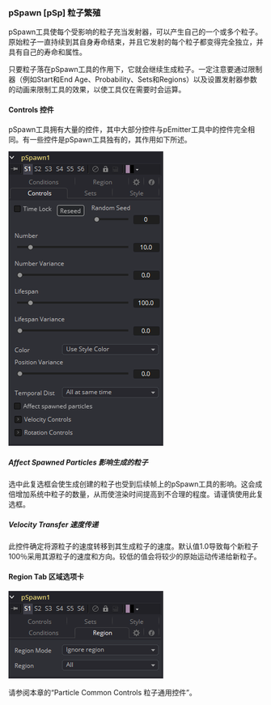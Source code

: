 ### pSpawn [pSp] 粒子繁殖

pSpawn工具使每个受影响的粒子充当发射器，可以产生自己的一个或多个粒子。原始粒子一直持续到其自身寿命结束，并且它发射的每个粒子都变得完全独立，并具有自己的寿命和属性。

只要粒子落在pSpawn工具的作用下，它就会继续生成粒子。一定注意要通过限制器（例如Start和End Age、Probability、Sets和Regions）以及设置发射器参数的动画来限制工具的效果，以使工具仅在需要时会运算。

#### Controls 控件

pSpawn工具拥有大量的控件，其中大部分控件与pEmitter工具中的控件完全相同。有一些控件是pSpawn工具独有的，其作用如下所述。

![pSp_Controls](images/pSp_Controls.png)

##### Affect Spawned Particles 影响生成的粒子

选中此复选框会使生成创建的粒子也受到后续帧上的pSpawn工具的影响。这会成倍增加系统中粒子的数量，从而使渲染时间提高到不合理的程度。请谨慎使用此复选框。

##### Velocity Transfer 速度传递

此控件确定将源粒子的速度转移到其生成粒子的速度。默认值1.0导致每个新粒子100％采用其源粒子的速度和方向。较低的值会将较少的原始运动传递给新粒子。

#### Region Tab 区域选项卡

![pSp_RegionTab](images/pSp_RegionTab.png)

请参阅本章的“Particle Common Controls 粒子通用控件”。